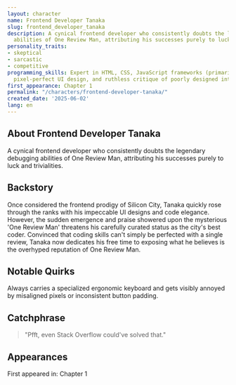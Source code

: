 ```yaml
---
layout: character
name: Frontend Developer Tanaka
slug: frontend_developer_tanaka
description: A cynical frontend developer who consistently doubts the legendary debugging
  abilities of One Review Man, attributing his successes purely to luck and trivialities.
personality_traits:
- skeptical
- sarcastic
- competitive
programming_skills: Expert in HTML, CSS, JavaScript frameworks (primarily React),
  pixel-perfect UI design, and ruthless critique of poorly designed interfaces.
first_appearance: Chapter 1
permalink: "/characters/frontend-developer-tanaka/"
created_date: '2025-06-02'
lang: en
---
```


## About Frontend Developer Tanaka

A cynical frontend developer who consistently doubts the legendary debugging abilities of One Review Man, attributing his successes purely to luck and trivialities.

## Backstory

Once considered the frontend prodigy of Silicon City, Tanaka quickly rose through the ranks with his impeccable UI designs and code elegance. However, the sudden emergence and praise showered upon the mysterious 'One Review Man' threatens his carefully curated status as the city's best coder. Convinced that coding skills can't simply be perfected with a single review, Tanaka now dedicates his free time to exposing what he believes is the overhyped reputation of One Review Man.

## Notable Quirks

Always carries a specialized ergonomic keyboard and gets visibly annoyed by misaligned pixels or inconsistent button padding.

## Catchphrase

> "Pfft, even Stack Overflow could've solved that."

## Appearances

First appeared in: Chapter 1

<!-- Chapter appearances will be tracked automatically -->
